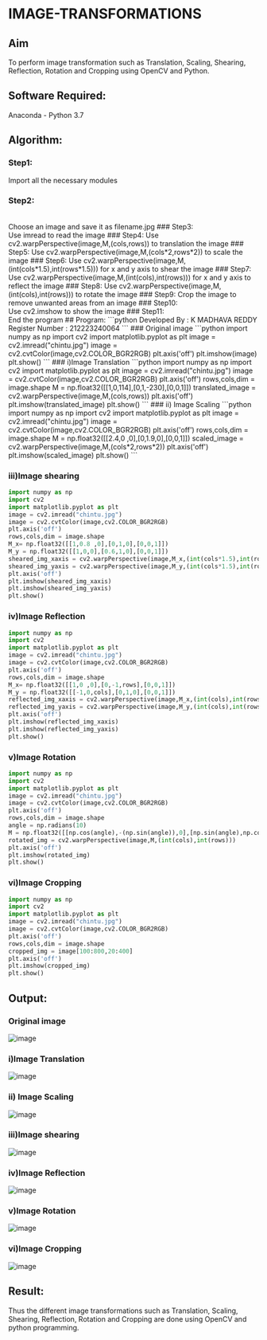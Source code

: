 # IMAGE-TRANSFORMATIONS


## Aim
To perform image transformation such as Translation, Scaling, Shearing, Reflection, Rotation and Cropping using OpenCV and Python.

## Software Required:
Anaconda - Python 3.7

## Algorithm:
### Step1:
Import all the necessary modules
### Step2:
<br>
Choose an image and save it as filename.jpg
### Step3:
<br>
Use imread to read the image
### Step4:
Use cv2.warpPerspective(image,M,(cols,rows)) to translation the image
### Step5:
Use cv2.warpPerspective(image,M,(cols*2,rows*2)) to scale the image
### Step6:
Use cv2.warpPerspective(image,M,(int(cols*1.5),int(rows*1.5))) for x and y axis to shear the image
### Step7:
Use cv2.warpPerspective(image,M,(int(cols),int(rows))) for x and y axis to reflect the image
### Step8:
Use cv2.warpPerspective(image,M,(int(cols),int(rows))) to rotate the image
### Step9:
Crop the image to remove unwanted areas from an image
### Step10:
<br>
Use cv2.imshow to show the image
### Step11:
<br>
End the program
## Program:
```python
Developed By : K MADHAVA REDDY
Register Number : 212223240064
```
### Original image 
```python
import numpy as np
import cv2
import matplotlib.pyplot as plt
image = cv2.imread("chintu.jpg")
image = cv2.cvtColor(image,cv2.COLOR_BGR2RGB)
plt.axis('off')
plt.imshow(image)
plt.show()
```
### i)Image Translation
```python
import numpy as np
import cv2
import matplotlib.pyplot as plt
image = cv2.imread("chintu.jpg")
image = cv2.cvtColor(image,cv2.COLOR_BGR2RGB)
plt.axis('off')
rows,cols,dim = image.shape
M = np.float32([[1,0,114],[0,1,-230],[0,0,1]])
translated_image = cv2.warpPerspective(image,M,(cols,rows))
plt.axis('off')
plt.imshow(translated_image)
plt.show()
```
### ii) Image Scaling
```python
import numpy as np
import cv2
import matplotlib.pyplot as plt
image = cv2.imread("chintu.jpg")
image = cv2.cvtColor(image,cv2.COLOR_BGR2RGB)
plt.axis('off')
rows,cols,dim = image.shape
M = np.float32([[2.4,0 ,0],[0,1.9,0],[0,0,1]])
scaled_image = cv2.warpPerspective(image,M,(cols*2,rows*2))
plt.axis('off')
plt.imshow(scaled_image)
plt.show()
```


### iii)Image shearing
```python
import numpy as np
import cv2
import matplotlib.pyplot as plt
image = cv2.imread("chintu.jpg")
image = cv2.cvtColor(image,cv2.COLOR_BGR2RGB)
plt.axis('off')
rows,cols,dim = image.shape
M_x= np.float32([[1,0.8 ,0],[0,1,0],[0,0,1]])
M_y = np.float32([[1,0,0],[0.6,1,0],[0,0,1]])
sheared_img_xaxis = cv2.warpPerspective(image,M_x,(int(cols*1.5),int(rows*1.5)))
sheared_img_yaxis = cv2.warpPerspective(image,M_y,(int(cols*1.5),int(rows*1.5)))
plt.axis('off')
plt.imshow(sheared_img_xaxis)
plt.imshow(sheared_img_yaxis)
plt.show()
```


### iv)Image Reflection
```python
import numpy as np
import cv2
import matplotlib.pyplot as plt
image = cv2.imread("chintu.jpg")
image = cv2.cvtColor(image,cv2.COLOR_BGR2RGB)
plt.axis('off')
rows,cols,dim = image.shape
M_x= np.float32([[1,0 ,0],[0,-1,rows],[0,0,1]])
M_y = np.float32([[-1,0,cols],[0,1,0],[0,0,1]])
reflected_img_xaxis = cv2.warpPerspective(image,M_x,(int(cols),int(rows)))
reflected_img_yaxis = cv2.warpPerspective(image,M_y,(int(cols),int(rows)))
plt.axis('off')
plt.imshow(reflected_img_xaxis)
plt.imshow(reflected_img_yaxis)
plt.show()
```


### v)Image Rotation
```python
import numpy as np
import cv2
import matplotlib.pyplot as plt
image = cv2.imread("chintu.jpg")
image = cv2.cvtColor(image,cv2.COLOR_BGR2RGB)
plt.axis('off')
rows,cols,dim = image.shape
angle = np.radians(10)
M = np.float32([[np.cos(angle),-(np.sin(angle)),0],[np.sin(angle),np.cos(angle),0],[0,0,1]])
rotated_img = cv2.warpPerspective(image,M,(int(cols),int(rows)))
plt.axis('off')
plt.imshow(rotated_img)
plt.show()
```



### vi)Image Cropping
```python
import numpy as np
import cv2
import matplotlib.pyplot as plt
image = cv2.imread("chintu.jpg")
image = cv2.cvtColor(image,cv2.COLOR_BGR2RGB)
plt.axis('off')
rows,cols,dim = image.shape
cropped_img = image[100:800,20:400]
plt.axis('off')
plt.imshow(cropped_img)
plt.show()
```




## Output:
### Original image
![image](https://github.com/Madhavareddy09/IMAGE-TRANSFORMATIONS/assets/145742470/639fe554-891c-46f1-83f6-8fba22aff206)

### i)Image Translation

![image](https://github.com/Madhavareddy09/IMAGE-TRANSFORMATIONS/assets/145742470/181fc291-47eb-4365-9673-64fa97a988ee)

### ii) Image Scaling
![image](https://github.com/Madhavareddy09/IMAGE-TRANSFORMATIONS/assets/145742470/29f0576e-7036-4c53-89bd-080bcd0f017d)



### iii)Image shearing
![image](https://github.com/Madhavareddy09/IMAGE-TRANSFORMATIONS/assets/145742470/efd17af2-f796-402e-8166-1e2a30c55153)


### iv)Image Reflection
![image](https://github.com/Madhavareddy09/IMAGE-TRANSFORMATIONS/assets/145742470/66a8e1db-82fa-4602-a499-dbfe848fad09)




### v)Image Rotation
![image](https://github.com/Madhavareddy09/IMAGE-TRANSFORMATIONS/assets/145742470/49b24088-5cab-484d-8270-adcf3653a52d)



### vi)Image Cropping
![image](https://github.com/Madhavareddy09/IMAGE-TRANSFORMATIONS/assets/145742470/4f14d244-a395-4e30-82fb-9fe7be20a62e)


## Result: 

Thus the different image transformations such as Translation, Scaling, Shearing, Reflection, Rotation and Cropping are done using OpenCV and python programming.
